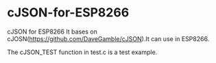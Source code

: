 # cJSON-for-ESP8266
cJSON for ESP8266
It bases on cJOSN(https://github.com/DaveGamble/cJSON).It can use in ESP8266.

The cJSON_TEST function in test.c is a test example.
